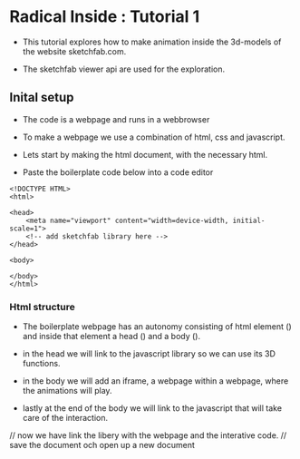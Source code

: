 # Radical Inside : Tutorial 1 

- This tutorial explores how to make animation inside the 3d-models of the website sketchfab.com.

- The sketchfab viewer api are used for the exploration.  

## Inital setup
- The code is a webpage and runs in a webbrowser 
- To make a webpage we use a combination of html, css and javascript.

- Lets start by making the html document, with the necessary html.
- Paste the boilerplate code below into a code editor

```
<!DOCTYPE HTML>
<html>

<head>
    <meta name="viewport" content="width=device-width, initial-scale=1">
    <!-- add sketchfab library here -->
</head>

<body>

</body>
</html>
```


### Html structure
- The boilerplate webpage has an autonomy consisting of html element (<html>) and inside that element a head (<head>) and a body (<body>).

- in the head we will link to the javascript library so we can use its 3D functions.

- in the body we will add an iframe, a webpage within a webpage, where the animations will play.

- lastly at the end of the body we will link to the javascript that will take care of the interaction.


// now we have link the libery with the webpage and the interative code.
// save the document och open up a new document

